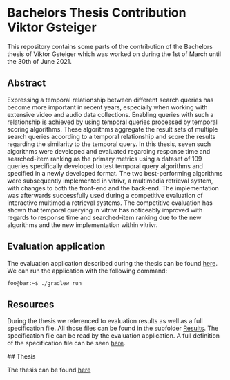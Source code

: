 # Bachelors Thesis Contribution Viktor Gsteiger

This repository contains some parts of the contribution of the Bachelors thesis of Viktor Gsteiger which was worked on during the 1st of March until the 30th of June 2021.

## Abstract

Expressing a temporal relationship between different search queries has become more important in recent years, especially when working with extensive video and audio data collections. Enabling queries with such a relationship is achieved by using temporal queries processed by temporal scoring algorithms. These algorithms aggregate the result sets of multiple search queries according to a temporal relationship and score the results regarding the similarity to the temporal query. In this thesis, seven such algorithms were developed and evaluated regarding response time and searched-item ranking as the primary metrics using a dataset of 109 queries specifically developed to test temporal query algorithms and specified in a newly developed format. The two best-performing algorithms were subsequently implemented in vitrivr, a multimedia retrieval system, with changes to both the front-end and the back-end. The implementation was afterwards successfully used during a competitive evaluation of interactive multimedia retrieval systems. The competitive evaluation has shown that temporal querying in vitrivr has noticeably improved with regards to response time and searched-item ranking due to the new algorithms and the new implementation within vitrivr.


## Evaluation application

The evaluation application described during the thesis can be found [here](tempAlgEval/). We can run the application with the following command:

```console
foo@bar:~$ ./gradlew run
```

## Resources

During the thesis we referenced to evaluation results as well as a full specification file. All those files can be found in the subfolder [Results](Results/). The specification file can be read by the evaluation application. A full definition of the specification file can be seen [here](Results/specification_definition.json).

## Thesis

The thesis can be found [here](Thesis.pdf)
